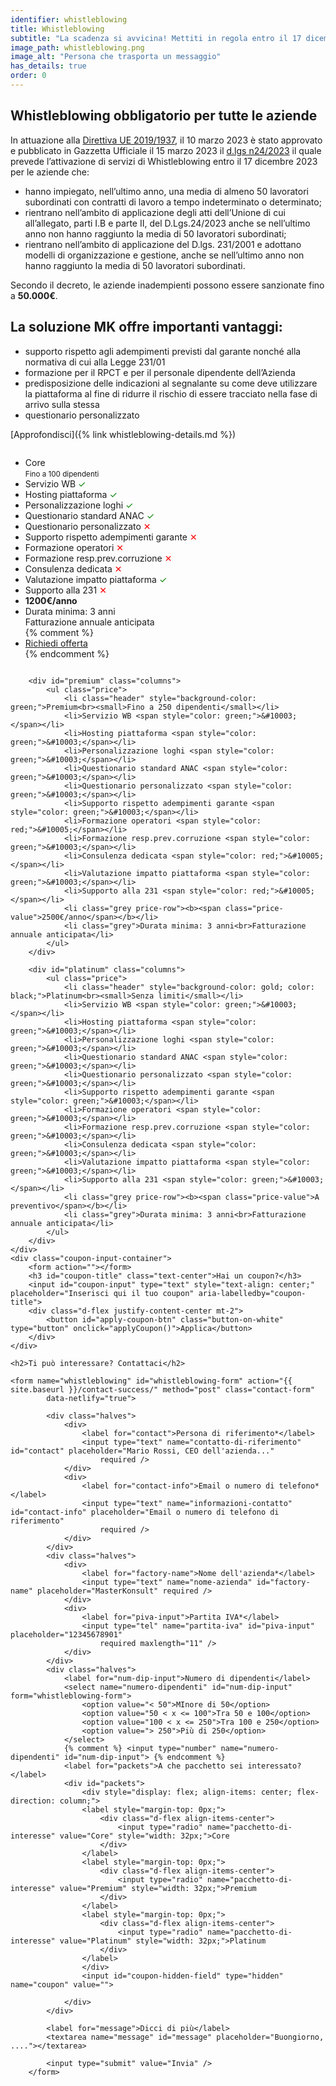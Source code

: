 ```yaml
---
identifier: whistleblowing
title: Whistleblowing
subtitle: "La scadenza si avvicina! Mettiti in regola entro il 17 dicembre 2023.<br>Sono in vigore le nuove norme Whistleblowing"
image_path: whistleblowing.png
image_alt: "Persona che trasporta un messaggio"
has_details: true
order: 0
---
```

## Whistleblowing obbligatorio per tutte le aziende

In attuazione alla [Direttiva UE 2019/1937](https://eur-lex.europa.eu/legal-content/IT/TXT/PDF/?uri=CELEX:32019L1937&from=RO), il 10 marzo 2023 è stato approvato e pubblicato in Gazzetta Ufficiale il 15 marzo 2023 il [d.lgs n24/2023](https://www.gazzettaufficiale.it/showNewsDetail?id=5978&backTo=archivio&anno=2023&provenienza=archivio) il quale prevede l’attivazione di servizi di Whistleblowing entro il 17 dicembre 2023 per le aziende che:
- hanno impiegato, nell’ultimo anno, una media di almeno 50 lavoratori subordinati con contratti di lavoro a tempo indeterminato o determinato;
- rientrano nell’ambito di applicazione degli atti dell’Unione di cui all’allegato, parti I.B e parte II, del D.Lgs.24/2023 anche se nell’ultimo anno non hanno raggiunto la media di 50 lavoratori subordinati;
- rientrano nell’ambito di applicazione del D.lgs. 231/2001 e adottano modelli di organizzazione e gestione, anche se nell’ultimo anno non hanno raggiunto la media di 50 lavoratori subordinati.

Secondo il decreto, le aziende inadempienti possono essere sanzionate fino a **50.000€**.

## La soluzione MK offre importanti vantaggi:
- supporto rispetto agli adempimenti previsti dal garante nonché alla normativa di cui alla Legge 231/01
- formazione per il RPCT e per il personale dipendente dell’Azienda
- predisposizione delle indicazioni al segnalante su come deve utilizzare la piattaforma al fine di ridurre il rischio di essere tracciato nella fase di arrivo sulla stessa
- questionario personalizzato

[Approfondisci]({% link whistleblowing-details.md %})

<section id="buy" style="padding-top: 0;">
    <div class="pricing-table">
        <div id="core" class="columns">
        <ul class="price">
            <li class="header">Core<br><small>Fino a 100 dipendenti</small></li>
                <li>Servizio WB <span style="color: green;">&#10003;</span></li>
                <li>Hosting piattaforma <span style="color: green;">&#10003;</span></li>
                <li>Personalizzazione loghi <span style="color: green;">&#10003;</span></li>
                <li>Questionario standard ANAC <span style="color: green;">&#10003;</span></li>
                <li>Questionario personalizzato <span style="color: red;">&#10005;</span></li>
                <li>Supporto rispetto adempimenti garante <span style="color: red;">&#10005;</span></li>
                <li>Formazione operatori <span style="color: red;">&#10005;</span></li>
                <li>Formazione resp.prev.corruzione <span style="color: red;">&#10005;</span></li>
                <li>Consulenza dedicata <span style="color: red;">&#10005;</span></li>
                <li>Valutazione impatto piattaforma <span style="color: green;">&#10003;</span></li>
                <li>Supporto alla 231 <span style="color: red;">&#10005;</span></li>
            <li class="grey price-row"><b><span class="price-value">1200€/anno</span></b></li>
            <li class="grey">Durata minima: 3 anni<br>Fatturazione annuale anticipata</li>
            {% comment %} <li class="grey"><a href="#" class="button">Richiedi offerta</a></li> {% endcomment %}
        </ul>
        </div>

        <div id="premium" class="columns">
            <ul class="price">
                <li class="header" style="background-color: green;">Premium<br><small>Fino a 250 dipendenti</small></li>
                <li>Servizio WB <span style="color: green;">&#10003;</span></li>
                <li>Hosting piattaforma <span style="color: green;">&#10003;</span></li>
                <li>Personalizzazione loghi <span style="color: green;">&#10003;</span></li>
                <li>Questionario standard ANAC <span style="color: green;">&#10003;</span></li>
                <li>Questionario personalizzato <span style="color: green;">&#10003;</span></li>
                <li>Supporto rispetto adempimenti garante <span style="color: green;">&#10003;</span></li>
                <li>Formazione operatori <span style="color: red;">&#10005;</span></li>
                <li>Formazione resp.prev.corruzione <span style="color: green;">&#10003;</span></li>
                <li>Consulenza dedicata <span style="color: red;">&#10005;</span></li>
                <li>Valutazione impatto piattaforma <span style="color: green;">&#10003;</span></li>
                <li>Supporto alla 231 <span style="color: red;">&#10005;</span></li>
                <li class="grey price-row"><b><span class="price-value">2500€/anno</span></b></li>
                <li class="grey">Durata minima: 3 anni<br>Fatturazione annuale anticipata</li>
            </ul>
        </div>

        <div id="platinum" class="columns">
            <ul class="price">
                <li class="header" style="background-color: gold; color: black;">Platinum<br><small>Senza limiti</small></li>
                <li>Servizio WB <span style="color: green;">&#10003;</span></li>
                <li>Hosting piattaforma <span style="color: green;">&#10003;</span></li>
                <li>Personalizzazione loghi <span style="color: green;">&#10003;</span></li>
                <li>Questionario standard ANAC <span style="color: green;">&#10003;</span></li>
                <li>Questionario personalizzato <span style="color: green;">&#10003;</span></li>
                <li>Supporto rispetto adempimenti garante <span style="color: green;">&#10003;</span></li>
                <li>Formazione operatori <span style="color: green;">&#10003;</span></li>
                <li>Formazione resp.prev.corruzione <span style="color: green;">&#10003;</span></li>
                <li>Consulenza dedicata <span style="color: green;">&#10003;</span></li>
                <li>Valutazione impatto piattaforma <span style="color: green;">&#10003;</span></li>
                <li>Supporto alla 231 <span style="color: green;">&#10003;</span></li>
                <li class="grey price-row"><b><span class="price-value">A preventivo</span></b></li>
                <li class="grey">Durata minima: 3 anni<br>Fatturazione annuale anticipata</li>
            </ul>
        </div>
    </div>
    <div class="coupon-input-container">
        <form action=""></form>
        <h3 id="coupon-title" class="text-center">Hai un coupon?</h3>
        <input id="coupon-input" type="text" style="text-align: center;" placeholder="Inserisci qui il tuo coupon" aria-labelledby="coupon-title">
        <div class="d-flex justify-content-center mt-2">
            <button id="apply-coupon-btn" class="button-on-white" type="button" onclick="applyCoupon()">Applica</button>
        </div>
    </div>

    <h2>Ti può interessare? Contattaci</h2>

    <form name="whistleblowing" id="whistleblowing-form" action="{{ site.baseurl }}/contact-success/" method="post" class="contact-form"
			data-netlify="true">

            <div class="halves">
                <div>
					<label for="contact">Persona di riferimento*</label>
					<input type="text" name="contatto-di-riferimento" id="contact" placeholder="Mario Rossi, CEO dell'azienda..."
						required />
				</div>
                <div>
					<label for="contact-info">Email o numero di telefono*</label>
					<input type="text" name="informazioni-contatto" id="contact-info" placeholder="Email o numero di telefono di riferimento"
						required />
				</div>
            </div>
			<div class="halves">
                <div>
					<label for="factory-name">Nome dell'azienda*</label>
					<input type="text" name="nome-azienda" id="factory-name" placeholder="MasterKonsult" required />
				</div>
				<div>
					<label for="piva-input">Partita IVA*</label>
					<input type="tel" name="partita-iva" id="piva-input" placeholder="12345678901"
						required maxlength="11" />
				</div>
			</div>
			<div class="halves">
				<label for="num-dip-input">Numero di dipendenti</label>
                <select name="numero-dipendenti" id="num-dip-input" form="whistleblowing-form">
                    <option value="< 50">MInore di 50</option>
                    <option value="50 < x <= 100">Tra 50 e 100</option>
                    <option value="100 < x <= 250">Tra 100 e 250</option>
                    <option value="> 250">Più di 250</option>
                </select>
                {% comment %} <input type="number" name="numero-dipendenti" id="num-dip-input"> {% endcomment %}
                <label for="packets">A che pacchetto sei interessato?</label>
                <div id="packets">
                    <div style="display: flex; align-items: center; flex-direction: column;">
                    <label style="margin-top: 0px;">
                        <div class="d-flex align-items-center">
                            <input type="radio" name="pacchetto-di-interesse" value="Core" style="width: 32px;">Core
                        </div>
                    </label>
                    <label style="margin-top: 0px;">
                        <div class="d-flex align-items-center">
                            <input type="radio" name="pacchetto-di-interesse" value="Premium" style="width: 32px;">Premium
                        </div>
                    </label>
                    <label style="margin-top: 0px;">
                        <div class="d-flex align-items-center">
                            <input type="radio" name="pacchetto-di-interesse" value="Platinum" style="width: 32px;">Platinum
                        </div>
                    </label>
                    </div>
                    <input id="coupon-hidden-field" type="hidden" name="coupon" value="">
                    
                </div>
			</div>

			<label for="message">Dicci di più</label>
			<textarea name="message" id="message" placeholder="Buongiorno, ...."></textarea>

			<input type="submit" value="Invia" />
		</form>     
    
</section>


